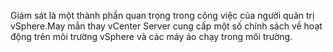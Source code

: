 Giám sát là một thành phần quan trọng trong công việc của người quản trị vSphere.May mắn thay vCenter Server cung cấp một số chính sách về hoạt động trên môi trường vSphere và các máy ảo chạy trong môi trường.
